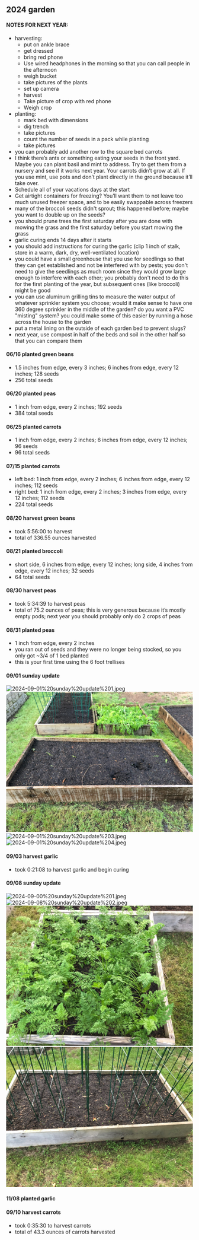 ## 2024 garden

#### NOTES FOR NEXT YEAR:
- harvesting:
    - put on ankle brace
    - get dressed
    - bring red phone
    - Use wired headphones in the morning so that you can call people in the afternoon
    - weigh bucket
    - take pictures of the plants
    - set up camera
    - harvest
    - Take picture of crop with red phone
    - Weigh crop
- planting:
    - mark bed with dimensions
    - dig trench
    - take pictures
    - count the number of seeds in a pack while planting
    - take pictures
- you can probably add another row to the square bed carrots
- I think there’s ants or something eating your seeds in the front yard. Maybe you can plant basil and mint to address. Try to get them from a nursery and see if it works next year. Your carrots didn’t grow at all. If you use mint, use pots and don’t plant directly in the ground because it’ll take over. 
- Schedule all of your vacations days at the start
- Get airtight containers for freezing? You’ll want them to not leave too much unused freezer space, and to be easily swappable across freezers
- many of the broccoli seeds didn't sprout; this happened before; maybe you want to double up on the seeds?
- you should prune trees the first saturday after you are done with mowing the grass and the first saturday before you start mowing the grass
- garlic curing ends 14 days after it starts
- you should add instructions for curing the garlic (clip 1 inch of stalk, store in a warm, dark, dry, well-ventilated location)
- you could have a small greenhouse that you use for seedlings so that they can get established and not be interfered with by pests; you don't need to give the seedlings as much room since they would grow large enough to interfere with each other; you probably don't need to do this for the first planting of the year, but subsequent ones (like broccoli) might be good
- you can use aluminum grilling tins to measure the water output of whatever sprinkler system you choose; would it make sense to have one 360 degree sprinkler in the middle of the garden? do you want a PVC "misting" system? you could make some of this easier by running a hose across the house to the garden
- put a metal lining on the outside of each garden bed to prevent slugs?
- next year, use compost in half of the beds and soil in the other half so that you can compare them

#### 06/16 planted green beans

- 1.5 inches from edge, every 3 inches; 6 inches from edge, every 12 inches; 128 seeds
- 256 total seeds

#### 06/20 planted peas

- 1 inch from edge, every 2 inches; 192 seeds
- 384 total seeds

#### 06/25 planted carrots

- 1 inch from edge, every 2 inches; 6 inches from edge, every 12 inches; 96 seeds
- 96 total seeds

#### 07/15 planted carrots

- left bed: 1 inch from edge, every 2 inches; 6 inches from edge, every 12 inches; 112 seeds
- right bed: 1 inch from edge, every 2 inches; 3 inches from edge, every 12 inches; 112 seeds
- 224 total seeds

#### 08/20 harvest green beans

- took 5:56:00 to harvest
- total of 336.55 ounces harvested

#### 08/21 planted broccoli

- short side, 6 inches from edge, every 12 inches; long side, 4 inches from edge, every 12 inches; 32 seeds
- 64 total seeds

#### 08/30 harvest peas

- took 5:34:39 to harvest peas
- total of 75.2 ounces of peas; this is very generous because it’s mostly empty pods; next year you should probably only do 2 crops of peas

#### 08/31 planted peas

- 1 inch from edge, every 2 inches
- you ran out of seeds and they were no longer being stocked, so you only got ~3/4 of 1 bed planted
- this is your first time using the 6 foot trellises

#### 09/01 sunday update

![2024-09-01%20sunday%20update%201.jpeg](./images/2024-09-01%20sunday%20update%201.jpeg)
![2024-09-01%20sunday%20update%202.jpeg](./images/2024-09-01%20sunday%20update%202.jpeg)
![2024-09-01%20sunday%20update%203.jpeg](./images/2024-09-01%20sunday%20update%203.jpeg)
![2024-09-01%20sunday%20update%204.jpeg](./images/2024-09-01%20sunday%20update%204.jpeg)

#### 09/03 harvest garlic

- took 0:21:08 to harvest garlic and begin curing

#### 09/08 sunday update

![2024-09-00%20sunday%20update%201.jpeg](./images/2024-09-08%20sunday%20update%201.jpeg)
![2024-09-08%20sunday%20update%202.jpeg](./images/2024-09-08%20sunday%20update%202.jpeg)
![2024-09-08%20sunday%20update%203.jpeg](./images/2024-09-08%20sunday%20update%203.jpeg)
![2024-09-08%20sunday%20update%204.jpeg](./images/2024-09-08%20sunday%20update%204.jpeg)

#### 11/08 planted garlic

#### 09/10 harvest carrots

- took 0:35:30 to harvest carrots
- total of 43.3 ounces of carrots harvested

